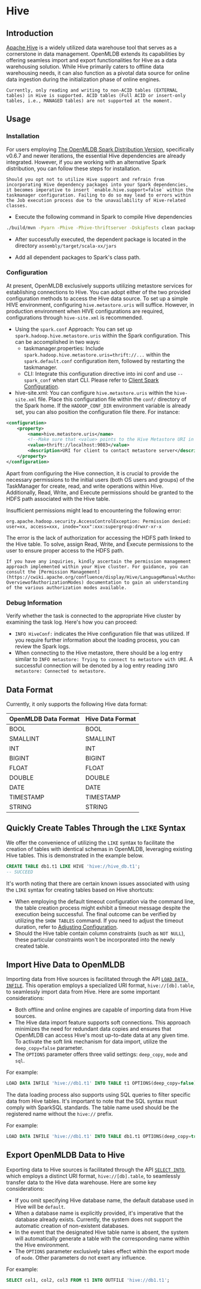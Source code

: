 # Hive

## Introduction

[Apache Hive](https://hive.apache.org/) is a widely utilized data warehouse tool that serves as a cornerstone in data management. OpenMLDB extends its capabilities by offering seamless import and export functionalities for Hive as a data warehousing solution. While Hive primarily caters to offline data warehousing needs, it can also function as a pivotal data source for online data ingestion during the initialization phase of online engines.

```{warning}
Currently, only reading and writing to non-ACID tables (EXTERNAL tables) in Hive is supported. ACID tables (Full ACID or insert-only tables, i.e., MANAGED tables) are not supported at the moment.
```

## Usage

### Installation

For users employing [The OpenMLDB Spark Distribution Version](../../tutorial/openmldbspark_distribution.md), specifically v0.6.7 and newer iterations, the essential Hive dependencies are already integrated. However, if you are working with an alternative Spark distribution, you can follow these steps for installation.

```{note}
Should you opt not to utilize Hive support and refrain from incorporating Hive dependency packages into your Spark dependencies, it becomes imperative to insert `enable.hive.support=false` within the taskmanager configuration. Failing to do so may lead to errors within the Job execution process due to the unavailability of Hive-related classes.
```

- Execute the following command in Spark to compile Hive dependencies

```bash
./build/mvn -Pyarn -Phive -Phive-thriftserver -DskipTests clean package
```

- After successfully executed, the dependent package is located in the directory `assembly/target/scala-xx/jars`

- Add all dependent packages to Spark's class path.

### Configuration

At present, OpenMLDB exclusively supports utilizing metastore services for establishing connections to Hive. You can adopt either of the two provided configuration methods to access the Hive data source. To set up a simple HIVE environment, configuring `hive.metastore.uris` will suffice. However, in production environment when HIVE configurations are required, configurations through `hive-site.xml` is recommended.

- Using the `spark.conf` Approach: You can set up `spark.hadoop.hive.metastore.uris` within the Spark configuration. This can be accomplished in two ways:
  - taskmanager.properties: Include `spark.hadoop.hive.metastore.uris=thrift://...` within the `spark.default.conf` configuration item, followed by restarting the taskmanager.
  - CLI: Integrate this configuration directive into ini conf and use `--spark_conf` when start CLI. Please refer to [Client Spark Configuration](../../reference/client_config/client_spark_config.md).
- hive-site.xml: You can configure `hive.metastore.uris` within the `hive-site.xml` file. Place this configuration file within the `conf/` directory of the Spark home. If the `HADOOP_CONF_DIR` environment variable is already set, you can also position the configuration file there. For instance:

```xml
<configuration>
	<property>
		<name>hive.metastore.uris</name>
		<!--Make sure that <value> points to the Hive Metastore URI in your cluster -->
		<value>thrift://localhost:9083</value>
		<description>URI for client to contact metastore server</description>
	</property>
</configuration>
```

Apart from configuring the Hive connection, it is crucial to provide the necessary permissions to the initial users (both OS users and groups) of the TaskManager for create, read, and write operations within Hive. Additionally, Read, Write, and Execute permissions should be granted to the HDFS path associated with the Hive table.

Insufficient permissions might lead to encountering the following error:

```log
org.apache.hadoop.security.AccessControlException: Permission denied: user=xx, access=xxx, inode="xxx":xxx:supergroup:drwxr-xr-x
```

The error is the lack of authorization for accessing the HDFS path linked to the Hive table. To solve, assign Read, Write, and Execute permissions to the user to ensure proper access to the HDFS path.

```{seealso}
If you have any inquiries, kindly ascertain the permission management approach implemented within your Hive cluster. For guidance, you can consult the [Permission Management] (https://cwiki.apache.org/confluence/display/Hive/LanguageManual+Authorization#LanguageManualAuthorization-OverviewofAuthorizationModes) documentation to gain an understanding of the various authorization modes available.
```

### Debug Information

Verify whether the task is connected to the appropriate Hive cluster by examining the task log. Here's how you can proceed:

- `INFO HiveConf:` indicates the Hive configuration file that was utilized. If you require further information about the loading process, you can review the Spark logs.
- When connecting to the Hive metastore, there should be a log entry similar to `INFO metastore: Trying to connect to metastore with URI`. A successful connection will be denoted by a log entry reading `INFO metastore: Connected to metastore.`

## Data Format

Currently, it only supports the following Hive data format:

| OpenMLDB Data Format | Hive Data Format |
| -------------------- | ---------------- |
| BOOL                 | BOOL             |
| SMALLINT             | SMALLINT         |
| INT                  | INT              |
| BIGINT               | BIGINT           |
| FLOAT                | FLOAT            |
| DOUBLE               | DOUBLE           |
| DATE                 | DATE             |
| TIMESTAMP            | TIMESTAMP        |
| STRING               | STRING           |

## Quickly Create Tables Through the `LIKE` Syntax

We offer the convenience of utilizing the `LIKE` syntax to facilitate the creation of tables with identical schemas in OpenMLDB, leveraging existing Hive tables. This is demonstrated in the example below.


```sql
CREATE TABLE db1.t1 LIKE HIVE 'hive://hive_db.t1';
-- SUCCEED
```

It's worth noting that there are certain known issues associated with using the `LIKE` syntax for creating tables based on Hive shortcuts:

- When employing the default timeout configuration via the command line, the table creation process might exhibit a timeout message despite the execution being successful. The final outcome can be verified by utilizing the `SHOW TABLES` command. If you need to adjust the timeout duration, refer to [Adjusting Configuration](../../openmldb_sql/ddl/SET_STATEMENT.md#offline-commands-configuration-details).
- Should the Hive table contain column constraints (such as `NOT NULL`), these particular constraints won't be incorporated into the newly created table.

## Import Hive Data to OpenMLDB

Importing data from Hive sources is facilitated through the API [`LOAD DATA INFILE`](../../openmldb_sql/dml/LOAD_DATA_STATEMENT.md). This operation employs a specialized URI format, `hive://[db].table`, to seamlessly import data from Hive. Here are some important considerations:

- Both offline and online engines are capable of importing data from Hive sources.
- The Hive data import feature supports soft connections. This approach minimizes the need for redundant data copies and ensures that OpenMLDB can access Hive's most up-to-date data at any given time. To activate the soft link mechanism for data import, utilize the `deep_copy=false` parameter.
- The `OPTIONS` parameter offers three valid settings: `deep_copy`, `mode` and `sql`.

For example: 

```sql
LOAD DATA INFILE 'hive://db1.t1' INTO TABLE t1 OPTIONS(deep_copy=false);
```

The data loading process also supports using SQL queries to filter specific data from Hive tables. It's important to note that the SQL syntax must comply with SparkSQL standards. The table name used should be the registered name without the `hive://` prefix.

For example:

```sql
LOAD DATA INFILE 'hive://db1.t1' INTO TABLE db1.t1 OPTIONS(deep_copy=true, sql='SELECT * FROM db1.t1 where key=\"foo\"')
```

## Export OpenMLDB Data to Hive

Exporting data to Hive sources is facilitated through the API [`SELECT INTO`](../../openmldb_sql/dql/SELECT_INTO_STATEMENT.md), which employs a distinct URI format, `hive://[db].table`, to seamlessly transfer data to the Hive data warehouse. Here are some key considerations:

- If you omit specifying Hive database name, the default database used in Hive will be `default`.
- When a database name is explicitly provided, it's imperative that the database already exists. Currently, the system does not support the automatic creation of non-existent databases.
- In the event that the designated Hive table name is absent, the system will automatically generate a table with the corresponding name within the Hive environment.
- The `OPTIONS` parameter exclusively takes effect within the export mode of `mode`. Other parameters do not exert any influence.

For example: 

```sql
SELECT col1, col2, col3 FROM t1 INTO OUTFILE 'hive://db1.t1';
```

